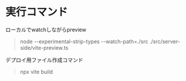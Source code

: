 # 実行コマンド
ローカルでwatchしながらpreview
> node --experimental-strip-types --watch-path=./src ./src/server-side/vite-preview.ts

デプロイ用ファイル作成コマンド
> npx vite build

